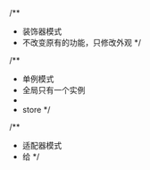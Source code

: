 /**
 * 装饰器模式
 * 不改变原有的功能，只修改外观
 */

/**
 * 单例模式
 * 全局只有一个实例
 * 
 * store
 */


/**
 * 适配器模式
 * 给
 */
